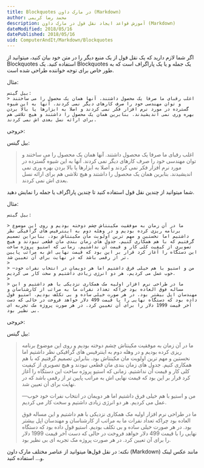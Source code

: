 ```yaml
---
title: Blockquotes در مارک داون (Markdown)  
author: محمد رضا کریمی  
description: آموزش قواعد ایجاد نقل قول در مارک داون (Markdown)  
dateModified: 2018/05/16  
datePublished: 2018/05/16  
uid: ComputerAndIt/Markdown/Blockquotes  
---
```


اگر شما لازم دارید که یک نقل قول از یک منبع دیگر را در متن خود بیان کنید، میتوانید از Blockquotes استفاده کنید.
یک Blockquotes یک جمله و یا یک پاراگراف است که به طور خاص برای توجه خواننده طراحی شده است.

مثال:
```
بیل گیتس:
> اغلب رقبای ما صرفا یک محصول داشتند. آنها همان یک محصول را می ساختند و توان مهندسی خود را صرف کارهای دیگر نمی کردند. آنها به این شیوه گسترده در مورد نرم افزار فکر نمی کردند و اصلا به ابزارها یا بالا بردن بهره وری نمی اندیشیدند. بنابرین همان یک محصول را داشتند و هیچ تلاشی هم برای ارائه نسل بعدی اش نمی کردند.
```

خروجی:

بیل گیتس:
> اغلب رقبای ما صرفا یک محصول داشتند. آنها همان یک محصول را می ساختند و توان مهندسی خود را صرف کارهای دیگر نمی کردند. آنها به این شیوه گسترده در مورد نرم افزار فکر نمی کردند و اصلا به ابزارها یا بالا بردن بهره وری نمی اندیشیدند. بنابرین همان یک محصول را داشتند و هیچ تلاشی هم برای ارائه نسل بعدی اش نمی کردند.

شما میتوانید از چندین نقل قول استفاده کنید تا چندین پاراگراف یا جمله را نمایش دهید.

مثال:
```
بیل گیتس:

> ما در آن زمان به موفقیت مکینتاش چشم دوخته بودیم و روی این موضوع برنامه ریزی کرده بودیم و در وهله دوم به اینترفیس های گرافیکی نظر داشتیم اما نخستین و مهم ترین اولویت مان مکینتاش بود. بنابراین تصمیم گرفتیم که با هم همکاری کنیم. جدول های زمان بندی مان قطعی نبودند و هیچ تصویری از کیفیت کلی کار و قیمت آن نداشتیم. زمانی که استیو پروژه ساخت این دستگاه را آغاز کرد قرار بر این بود که قیمت نهایی اش به مراتب پایین تر از رقمی باشد که در نهایت برای آن تعیین شد.
>
> —من و استیو با هم خیلی فرق داشتیم اما هر دویمان در انتخاب نفرات خود خوب عمل می کردیم. هر دو انرژی زیادی داشتیم و سخت کار می کردیم.
>
> ما در طراحی نرم افزار اولیه مک همکاری نزدیکی با هم داشتیم و این مساله فوق العاده بود چراکه تعداد نفرات ما به مراتب از کارشناسان و مهندسان اپل بیشتر بود. در هر صورت خیلی ساده و بی تکلف بودیم. استیو قول داده بود که دستگاه نهایی را با قیمت 499 دلار خواهد فروخت در حالی که دست آخر قیمت 1999 دلار را برای آن تعیین کرد. در هر صورت پروژه مک تجربه ای بی نظیر بود.
```

خروجی:

بیل گیتس:

> ما در آن زمان به موفقیت مکینتاش چشم دوخته بودیم و روی این موضوع برنامه ریزی کرده بودیم و در وهله دوم به اینترفیس های گرافیکی نظر داشتیم اما نخستین و مهم ترین اولویت مان مکینتاش بود. بنابراین تصمیم گرفتیم که با هم همکاری کنیم. جدول های زمان بندی مان قطعی نبودند و هیچ تصویری از کیفیت کلی کار و قیمت آن نداشتیم. زمانی که استیو پروژه ساخت این دستگاه را آغاز کرد قرار بر این بود که قیمت نهایی اش به مراتب پایین تر از رقمی باشد که در نهایت برای آن تعیین شد.
>
> —من و استیو با هم خیلی فرق داشتیم اما هر دویمان در انتخاب نفرات خود خوب عمل می کردیم. هر دو انرژی زیادی داشتیم و سخت کار می کردیم.
>
> ما در طراحی نرم افزار اولیه مک همکاری نزدیکی با هم داشتیم و این مساله فوق العاده بود چراکه تعداد نفرات ما به مراتب از کارشناسان و مهندسان اپل بیشتر بود. در هر صورت خیلی ساده و بی تکلف بودیم. استیو قول داده بود که دستگاه نهایی را با قیمت 499 دلار خواهد فروخت در حالی که دست آخر قیمت 1999 دلار را برای آن تعیین کرد. در هر صورت پروژه مک تجربه ای بی نظیر بود.

نکته: در نقل قول‌ها میتوانید از عناصر مختلف مارک داون (Markdown) مانند عکس لینک و... استفاده کنید.
